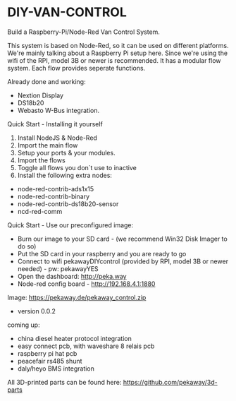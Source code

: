 # DIY-VAN-CONTROL
Build a Raspberry-Pi/Node-Red Van Control System.


This system is based on Node-Red, so it can be used on different platforms. 
We're mainly talking about a Raspberry Pi  setup here. Since we're using the wifi of the RPI, model 3B or newer is recommended.
It has a modular flow system. Each flow provides seperate functions. 

Already done and working: 
- Nextion Display
- DS18b20
- Webasto W-Bus integration. 


Quick Start - Installing it yourself
1. Install NodeJS & Node-Red
2. Import the main flow
3. Setup your ports & your modules.
4. Import the flows
5. Toggle all flows you don´t use to inactive
6. Install the following extra nodes:
  - node-red-contrib-ads1x15
  - node-red-contrib-binary
  - node-red-contrib-ds18b20-sensor
  - ncd-red-comm 
  
  
  
  
Quick Start - Use our preconfigured image: 
- Burn our image to your SD card - (we recommend Win32 Disk Imager to do so)
- Put the SD card in your raspberry and you are ready to go
- Connect to wifi pekawayDIYcontrol (provided by RPI, model 3B or newer needed) - pw: pekawayYES
- Open the dashboard: http://peka.way
- Node-red config board - http://192.168.4.1:1880

Image: https://pekaway.de/pekaway_control.zip
- version 0.0.2



coming up: 
- china diesel heater protocol integration
- easy connect pcb, with waveshare 8 relais pcb
- raspberry pi hat pcb
- peacefair rs485 shunt
- daly/heyo BMS integration



All 3D-printed parts can be found here:
https://github.com/pekaway/3d-parts
